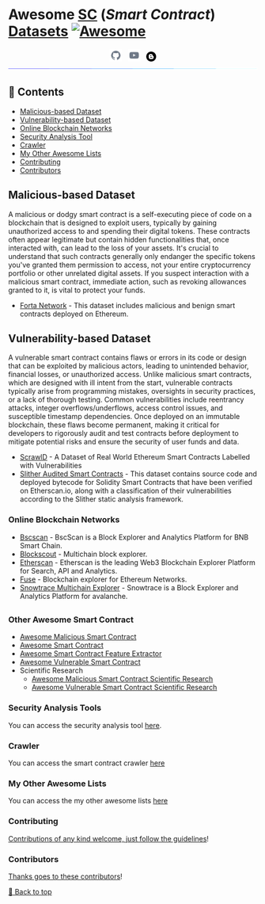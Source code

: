 # Awesome [SC](https://en.wikipedia.org/wiki/Smart_contract) (_Smart Contract_) [Datasets](https://en.wikipedia.org/wiki/Data_set) [![Awesome](https://awesome.re/badge.svg)](https://awesome.re)
<p align="center">
    <a href="https://github.com/cybersecurity-dev/"><img height="25" src="https://github.com/cybersecurity-dev/cybersecurity-dev/blob/main/assets/github.svg" alt="GitHub"></a>
    &nbsp;
    <a href="https://www.youtube.com/@CyberThreatDefence"><img height="25" src="https://github.com/cybersecurity-dev/cybersecurity-dev/blob/main/assets/youtube.svg" alt="YouTube"></a>
    &nbsp;
    <a href="https://cyberthreatdefence.com/my_awesome_lists"><img height="20" src="https://github.com/cybersecurity-dev/cybersecurity-dev/blob/main/assets/blog.svg" alt="My Awesome Lists"></a>
    <img src="https://github.com/cybersecurity-dev/cybersecurity-dev/blob/main/assets/bar.gif">
</p>


## 📖 Contents
- [Malicious-based Dataset](#malicious-based-dataset)
- [Vulnerability-based Dataset](#vulnerability-based-dataset)
- [Online Blockchain Networks](#online-blockchain-networks)
- [Security Analysis Tool](#security-analysis-tools)
- [Crawler](#crawler)
- [My Other Awesome Lists](#my-other-awesome-lists)
- [Contributing](#contributing)
- [Contributors](#contributors)
 

## Malicious-based Dataset
A malicious or dodgy smart contract is a self-executing piece of code on a blockchain that is designed to exploit users, typically by gaining unauthorized access to and spending their digital tokens. These contracts often appear legitimate but contain hidden functionalities that, once interacted with, can lead to the loss of your assets. It's crucial to understand that such contracts generally only endanger the specific tokens you've granted them permission to access, not your entire cryptocurrency portfolio or other unrelated digital assets. If you suspect interaction with a malicious smart contract, immediate action, such as revoking allowances granted to it, is vital to protect your funds.
- [Forta Network](https://huggingface.co/datasets/forta/malicious-smart-contract-dataset) - This dataset includes malicious and benign smart contracts deployed on Ethereum.


## Vulnerability-based Dataset
A vulnerable smart contract contains flaws or errors in its code or design that can be exploited by malicious actors, leading to unintended behavior, financial losses, or unauthorized access. Unlike malicious smart contracts, which are designed with ill intent from the start, vulnerable contracts typically arise from programming mistakes, oversights in security practices, or a lack of thorough testing. Common vulnerabilities include reentrancy attacks, integer overflows/underflows, access control issues, and susceptible timestamp dependencies. Once deployed on an immutable blockchain, these flaws become permanent, making it critical for developers to rigorously audit and test contracts before deployment to mitigate potential risks and ensure the security of user funds and data.
- [ScrawlD](https://github.com/sujeetc/ScrawlD) - A Dataset of Real World Ethereum Smart Contracts Labelled with Vulnerabilities
- [Slither Audited Smart Contracts](https://huggingface.co/datasets/mwritescode/slither-audited-smart-contracts) - This dataset contains source code and deployed bytecode for Solidity Smart Contracts that have been verified on Etherscan.io, along with a classification of their vulnerabilities according to the Slither static analysis framework.
 
### Online Blockchain Networks
- [Bscscan](https://bscscan.com/) - BscScan is a Block Explorer and Analytics Platform for BNB Smart Chain.
- [Blockscout](https://www.blockscout.com/) - Multichain block explorer.
- [Etherscan](https://etherscan.io/) - Etherscan is the leading Web3 Blockchain Explorer Platform for Search, API and Analytics.
- [Fuse](https://explorer.fuse.io/) - Blockchain explorer for Ethereum Networks.
- [Snowtrace Multichain Explorer](https://snowtrace.io/) - Snowtrace is a Block Explorer and Analytics Platform for avalanche.
  
##

### Other Awesome Smart Contract
- [Awesome Malicious Smart Contract](https://github.com/cybersecurity-dev/awesome-malicious-smart-contract)
- [Awesome Smart Contract](https://github.com/cybersecurity-dev/awesome-smart-contract)
- [Awesome Smart Contract Feature Extractor](https://github.com/cybersecurity-dev/awesome-smartcontract-feature-extractor)
- [Awesome Vulnerable Smart Contract](https://github.com/cybersecurity-dev/awesome-vulnerable-smart-contract)
- Scientific Research
    - [Awesome Malicious Smart Contract Scientific Research](https://github.com/cybersecurity-dev/awesome-malicious-smart-contract-scientific-research)
    - [Awesome Vulnerable Smart Contract Scientific Research](https://github.com/cybersecurity-dev/awesome-vulnerable-smart-contract-scientific-research)

### Security Analysis Tools
You can access the security analysis tool [here](https://github.com/cybersecurity-dev/SmartContract-Toolkit/blob/main/README.md#security-analysis-tools-for-sc).

### Crawler
You can access the smart contract crawler [here](https://github.com/cybersecurity-dev/SmartContract-Toolkit/tree/main?tab=readme-ov-file#sc-crawler)

### My Other Awesome Lists
You can access the my other awesome lists [here](https://cyberthreatdefence.com/my_awesome_lists)

### Contributing

[Contributions of any kind welcome, just follow the guidelines](contributing.md)!

### Contributors

[Thanks goes to these contributors](https://github.com/cybersecurity-dev/awesome-smartcontract-datasets/graphs/contributors)!

[🔼 Back to top](#awesome-smartcontract-datasets)
